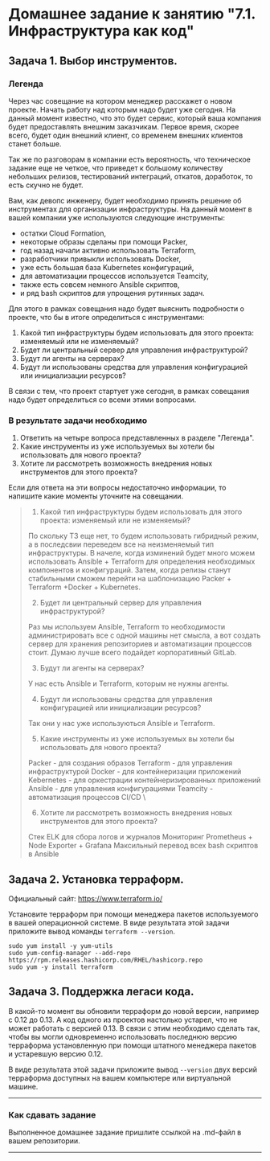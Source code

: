 # Домашнее задание к занятию "7.1. Инфраструктура как код"

## Задача 1. Выбор инструментов.

### Легенда

Через час совещание на котором менеджер расскажет о новом проекте. Начать работу над которым надо
будет уже сегодня.
На данный момент известно, что это будет сервис, который ваша компания будет предоставлять внешним заказчикам.
Первое время, скорее всего, будет один внешний клиент, со временем внешних клиентов станет больше.

Так же по разговорам в компании есть вероятность, что техническое задание еще не четкое, что приведет к большому
количеству небольших релизов, тестирований интеграций, откатов, доработок, то есть скучно не будет.  

Вам, как девопс инженеру, будет необходимо принять решение об инструментах для организации инфраструктуры.
На данный момент в вашей компании уже используются следующие инструменты:
- остатки Сloud Formation,
- некоторые образы сделаны при помощи Packer,
- год назад начали активно использовать Terraform,
- разработчики привыкли использовать Docker,
- уже есть большая база Kubernetes конфигураций,
- для автоматизации процессов используется Teamcity,
- также есть совсем немного Ansible скриптов,
- и ряд bash скриптов для упрощения рутинных задач.  

Для этого в рамках совещания надо будет выяснить подробности о проекте, что бы в итоге определиться с инструментами:

1. Какой тип инфраструктуры будем использовать для этого проекта: изменяемый или не изменяемый?
1. Будет ли центральный сервер для управления инфраструктурой?
1. Будут ли агенты на серверах?
1. Будут ли использованы средства для управления конфигурацией или инициализации ресурсов?

В связи с тем, что проект стартует уже сегодня, в рамках совещания надо будет определиться со всеми этими вопросами.

### В результате задачи необходимо

1. Ответить на четыре вопроса представленных в разделе "Легенда".
1. Какие инструменты из уже используемых вы хотели бы использовать для нового проекта?
1. Хотите ли рассмотреть возможность внедрения новых инструментов для этого проекта?

Если для ответа на эти вопросы недостаточно информации, то напишите какие моменты уточните на совещании.

> 1. Какой тип инфраструктуры будем использовать для этого проекта: изменяемый или не изменяемый?
>
> По скольку ТЗ еще нет, то будем использовать гибридный режим, а в последсвии переведем все на неизменяемый тип инфраструктуры. В начеле,
> когда изминений будет много можем использовать Ansible + Terraform для определения необходимых компонентов и конфигураций. Затем, когда
> релизы станут стабильными сможем перейти на шаблонизацию Packer + Terraform +Docker + Kubernetes.
>
> 2. Будет ли центральный сервер для управления инфраструктурой?
>
> Раз мы используем Ansible, Terraform то необходимости администрировать все с одной машины нет смысла, а вот создать сервер для
> хранения репозиториев и автоматизации процессов стоит. Думаю лучше всего подайдет корпоративный GitLab.
>
> 3. Будут ли агенты на серверах?
>
> У нас есть Ansible и Terraform, которым не нужны агенты.
>
> 4. Будут ли использованы средства для управления конфигурацией или инициализации ресурсов?
>
> Так они у нас уже используються Ansible и Terraform.
>
> 5. Какие инструменты из уже используемых вы хотели бы использовать для нового проекта?
>
> Packer - для создания образов
> Terraform - для управления инфраструктурой
> Docker - для контейнеризации приложений
> Kebernetes - для оркестрации контейнеризированных приложений
> Ansible - для управления конфигурациями
> Teamcity - автоматизация процессов CI/CD \
>
> 6. Хотите ли рассмотреть возможность внедрения новых инструментов для этого проекта?
>
> Стек ELK для сбора логов и журналов
> Мониторинг Prometheus + Node Exporter + Grafana
> Максильный перевод всех bash скриптов в Ansible


## Задача 2. Установка терраформ.

Официальный сайт: https://www.terraform.io/

Установите терраформ при помощи менеджера пакетов используемого в вашей операционной системе.
В виде результата этой задачи приложите вывод команды `terraform --version`.

```shell
sudo yum install -y yum-utils
sudo yum-config-manager --add-repo https://rpm.releases.hashicorp.com/RHEL/hashicorp.repo
sudo yum -y install terraform
```

## Задача 3. Поддержка легаси кода.

В какой-то момент вы обновили терраформ до новой версии, например с 0.12 до 0.13.
А код одного из проектов настолько устарел, что не может работать с версией 0.13.
В связи с этим необходимо сделать так, чтобы вы могли одновременно использовать последнюю версию терраформа установленную при помощи
штатного менеджера пакетов и устаревшую версию 0.12.

В виде результата этой задачи приложите вывод `--version` двух версий терраформа доступных на вашем компьютере
или виртуальной машине.

---

### Как cдавать задание

Выполненное домашнее задание пришлите ссылкой на .md-файл в вашем репозитории.

---
